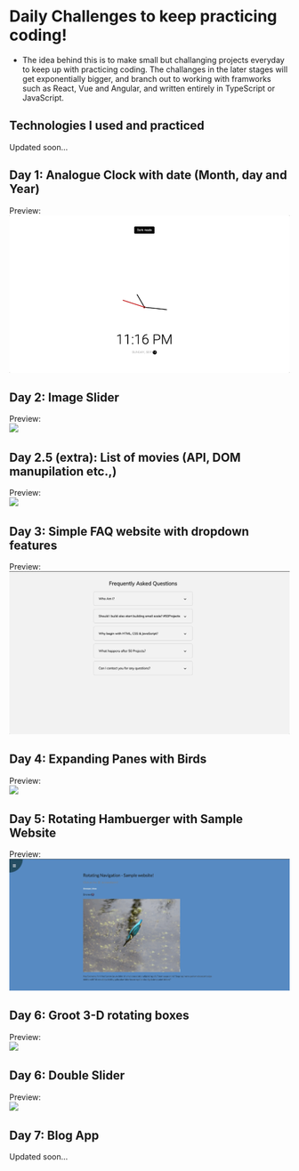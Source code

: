 # Daily Challenges to keep practicing coding! #
- The idea behind this is to make small but challanging projects everyday to keep up with practicing coding. The challanges in the later stages will get exponentially bigger, and branch out to working with framworks such as React, Vue and Angular, and written entirely in TypeScript or JavaScript.

## Technologies I used and practiced
Updated soon...

## Day 1: Analogue Clock with date (Month, day and Year)
Preview:<br>![](day1/clock-day1.gif)<br>

## Day 2: Image Slider
Preview:<br>![](day2/slider-day2.gif)<br>

## Day 2.5 (extra): List of movies (API, DOM manupilation etc.,)
Preview:<br>![](day2movie/movie-day2.gif)<br>

## Day 3: Simple FAQ website with dropdown features
Preview:<br>![](day3/faq-day3.gif)<br>

## Day 4: Expanding Panes with Birds
Preview:<br>![](day4/day4-birds.gif)<br>

## Day 5: Rotating Hambuerger with Sample Website
Preview:<br>![](day5/rotating-websiteday5.gif)<br>

## Day 6: Groot 3-D rotating boxes
Preview:<br>![](day6/groot-day6.gif)<br>

## Day 6: Double Slider
Preview:<br>![](day6doubleslider/doubleslider-day6.gif)<br>

## Day 7: Blog App
Updated soon...